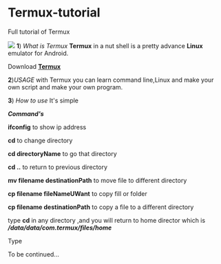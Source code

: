 # Termux-tutorial
Full tutorial of Termux


![](https://i.ibb.co/99VXPwT/Termux.jpg)
**1**) *What is Termux*
**Termux** in a nut shell is a pretty advance **Linux** emulator
 for Android.

Download [**Termux**](https://play.google.com/store/apps/details?id=com.termux)

**2**)*USAGE*
with Termux you can learn command line,Linux and make your 
own script and make your own program.

**3**) *How to use*
It's simple

***Command's***

**ifconfig**  to show ip address

**cd**  to change directory

**cd directoryName**  to go that directory

**cd ..**  to return to previous directory

**mv filename destinationPath**  to move file to different directory


**cp filename fileNameUWant**  to copy fill or folder

**cp filename destinationPath**  to copy a file to a different directory









type **cd** in any directory ,and you will return to home 
director which is ***/data/data/com.termux/files/home*** 

Type

To be continued...
